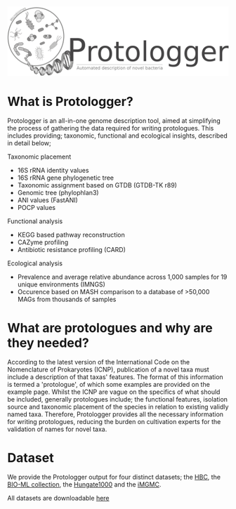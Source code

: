 ![logo](/images/Protologger-logo.png)


# What is Protologger?

Protologger is an all-in-one genome description tool, aimed at simplifying the process of gathering the data required for writing protologues. This includes providing; taxonomic, functional and ecological insights, described in detail below;

Taxonomic placement
- 16S rRNA identity values
- 16S rRNA gene phylogenetic tree
- Taxonomic assignment based on GTDB (GTDB-TK r89)
- Genomic tree (phylophlan3)
- ANI values (FastANI)
- POCP values

Functional analysis
- KEGG based pathway reconstruction
- CAZyme profiling
- Antibiotic resistance profiling (CARD)

Ecological analysis
- Prevalence and average relative abundance across 1,000 samples for 19 unique environments (IMNGS)
- Occurence based on MASH comparison to a database of >50,000 MAGs from thousands of samples

# What are protologues and why are they needed?
According to the latest version of the International Code on the Nomenclature of Prokaryotes (ICNP), publication of a novel taxa must include a description of that taxas' features. The format of this information is termed a 'protologue', of which some examples are provided on the example page. Whilst the ICNP are vague on the specifics of what should be included, generally protologues include; the functional features, isolation source and taxonomic placement of the species in relation to existing validly named taxa.
Therefore, Protologger provides all the necessary information for writing protologues, reducing the burden on cultivation experts for the validation of names for novel taxa.

# Dataset
We provide the Protologger output for four distinct datasets; the [HBC](https://www.nature.com/articles/s41587-018-0009-7), the [BIO-ML collection](https://www.nature.com/articles/s41591-019-0559-3), the [Hungate1000](https://www.nature.com/articles/nbt.4110) and the [iMGMC](https://www.sciencedirect.com/science/article/pii/S2211124720301972?via%3Dihub). 

All datasets are downloadable [here](https://drive.google.com/file/d/1abNuXifhd2mH8txxkVhUO9MOZLcMETTb/view?usp=sharing)

